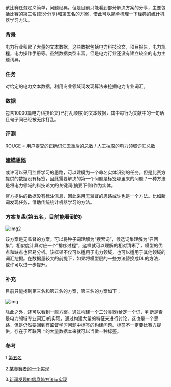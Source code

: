 
该比赛任务定义简单，问题经典。但是目前只能看到部分解决方案的分享，主要包括比赛的第三名(部分分享)和第五名的方案，借此可以简单梳理一下经典的统计机器学习方法。

### 背景

电力行业积累了大量的文本数据，这些数据包括电力科技论文，项目报告，电力规程，电力操作手册等。虽然数据类型丰富，但是电力行业还没有建立较全的电力主题词典。

### 任务

对给定的电力文本数据，利用专业领域词发现算法来挖掘电力专业词汇。

### 数据

包含10000篇电力科技论文(已打乱顺序)的文本数据，其中每行为文献中的一句话且句子间已经被无序打乱。

### 评测

ROUGE = 用户提交的正确词汇去重后的总数 / 人工抽取的电力领域词汇总数

### 建模思路

或许可以采用监督学习的思路，可以建模为一个命名实体识别的任务。但是比赛方提供的数据没有标签，因此需要解决的第一个问题是标签哪里来的问题？一种方法是将电力领域的科技论文的关键词(摘要下侧)作为实体。

官方提供的数据没有标注信息，因此采用无监督的思路或许也是一个方法。比如新词发现任务，借助传统统计机器学习的方法。

### 方案复盘(第五名，目前能看到的)

![img2](http://wx4.sinaimg.cn/mw690/aba7d18bgy1g1h6yhe85lj20j10gojtt.jpg)

该方案是无监督的方案。可以将种子词理解为“搜索词”，候选词集理解为“召回集”，相似度计算对应一个“排序过程”，这样就可以理解的相对清晰了，模型的优点和缺点也容易分析。该框架不仅可以适用于电力领域，也可以适用于其他领域的词汇挖掘。在数据量较大的前提下，如果将模型层的一些方法替换成DL的方法，或许可以进一步提升。

### 补充

目前只能找到第三名和第五名的方案，第三名的方案如下：

![img](http://wx4.sinaimg.cn/mw690/aba7d18bgy1g1h671ltvtj20fe0bjwpu.jpg)

除此之外，还可以看到一些方案。通过构建一个二分类器(给定一个词，判断是否是电力领域专业词汇)的实现，通过构建大量的特征来进行讨论，这也是一个思路，但是仍然要回到有监督学习问题中标签的构建问题。标签不一定要比赛方提供，存在于互联网上的大量数据本来就可以当做一种标签。

### 参考

1.[第五名](https://zhuanlan.zhihu.com/p/54375522)

2.[某参赛者的一个实现](https://github.com/yizt/aiia_elec_miner)

3.[新词发现的信息熵方法与实现](https://spaces.ac.cn/archives/3491)